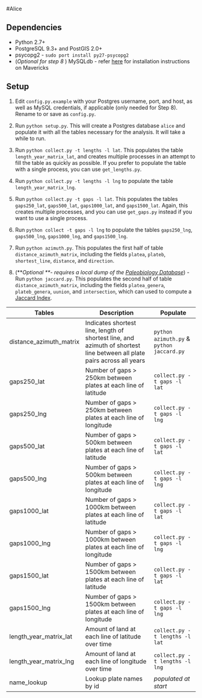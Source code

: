 #Alice

## Dependencies
- Python 2.7+
- PostgreSQL 9.3+ and PostGIS 2.0+
- psycopg2 - ````sudo port install py27-psycopg2````
- (*Optional for step 8* ) MySQLdb - refer [here](https://gist.github.com/jczaplew/4bf9adc21305bc4efee1) for installation instructions on Mavericks



## Setup
1. Edit ````config.py.example```` with your Postgres username, port, and host, as well as MySQL credentials, if applicable (only needed for Step 8). Rename to or save as ````config.py````.

2. Run ````python setup.py````. This will create a Postgres database ````alice```` and populate it with all the tables necessary for the analysis. It will take a while to run.

3. Run ````python collect.py -t lengths -l lat````. This populates the table ````length_year_matrix_lat````, and creates multiple processes in an attempt to fill the table as quickly as possible. If you prefer to populate the table with a single process, you can use ````get_lengths.py````.
4. Run ````python collect.py -t lengths -l lng```` to populate the table ````length_year_matrix_lng````. 

5. Run ````python collect.py -t gaps -l lat````. This populates the tables ````gaps250_lat````, ````gaps500_lat````, ````gaps1000_lat````, and ````gaps1500_lat````. Again, this creates multiple processes, and you can use ````get_gaps.py```` instead if you want to use a single process.
6. Run ````python collect -t gaps -l lng```` to populate the tables ````gaps250_lng````, ````gaps500_lng````, ````gaps1000_lng````, and ````gaps1500_lng````.

5. Run ````python azimuth.py````. This populates the first half of table ````distance_azimuth_matrix````, including the fields ````platea````, ````plateb````, ````shortest_line````,  ````distance````, and ````direction````.

6. (***Optional **- requires a local dump of the [Paleobiology Database](http://paleobiodb.org)*) - Run ````python jaccard.py````. This populates the second half of table ````distance_azimuth_matrix````, including the fields ````platea_genera````, ````plateb_genera````,  ````uunion````, and ````intersection````, which can used to compute a [Jaccard Index](http://en.wikipedia.org/wiki/Jaccard_index).


| Tables        | Description              | Populate  |
| ------------- | --------------------------- | ------------ |
| distance_azimuth_matrix            | Indicates shortest line, length of shortest line, and azimuth of shortest line between all plate pairs across all years |  ````python azimuth.py```` & ````python jaccard.py````  |
| gaps250_lat                                 | Number of gaps > 250km between plates at each line of latitude     |    ````collect.py -t gaps -l lat````  | 
| gaps250_lng 				    | Number of gaps > 250km between plates at each line of longitude        |    ````collect.py -t gaps -l lng````  |
| gaps500_lat  				    | Number of gaps > 500km between plates at each line of latitude    |    ````collect.py -t gaps -l lat````  |
| gaps500_lng  				    | Number of gaps > 500km between plates at each line of longitude      |    ````collect.py -t gaps -l lng````  |
| gaps1000_lat  				    | Number of gaps > 1000km between plates at each line of latitude         |    ````collect.py -t gaps -l lat````  |
| gaps1000_lng  				    | Number of gaps > 1000km between plates at each line of longitude     |    ````collect.py -t gaps -l lng````  | 
| gaps1500_lat  			           | Number of gaps > 1500km between plates at each line of latitude         |    ````collect.py -t gaps -l lat````  |
| gaps1500_lng  				    | Number of gaps > 1500km between plates at each line of longitude      |    ````collect.py -t gaps -l lng````  |
| length_year_matrix_lat 		    | Amount of land at each line of latitude over time      |    ````collect.py -t lengths -l lat````  |
| length_year_matrix_lng  	           | Amount of land at each line of longitude over time      |    ````collect.py -t lengths -l lng````  |
| name_lookup  				    | Lookup plate names by id     |    *populated at start*  |
